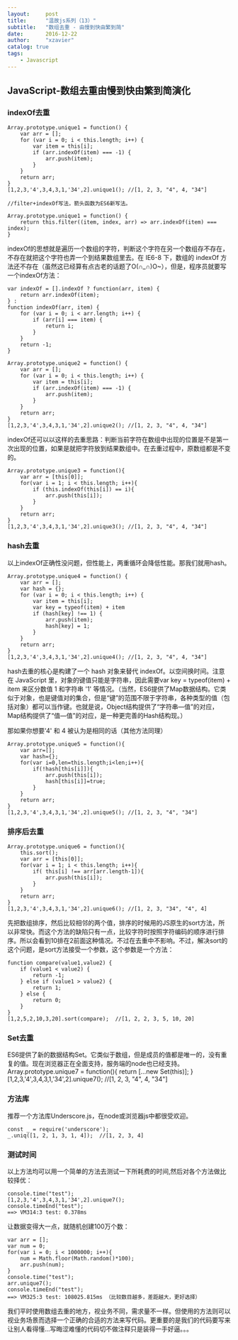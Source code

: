 ```yaml
---
layout:     post
title:      "温故js系列（13）"
subtitle:   "数组去重 - 由慢到快由繁到简"
date:       2016-12-22
author:     "xzavier"
catalog: true
tags:
    - Javascript
---
```



## JavaScript-数组去重由慢到快由繁到简演化

### indexOf去重

    Array.prototype.unique1 = function() {
        var arr = [];
        for (var i = 0; i < this.length; i++) {
            var item = this[i];
            if (arr.indexOf(item) === -1) {
                arr.push(item);
            }
        }
        return arr;
    }
    [1,2,3,'4',3,4,3,1,'34',2].unique1(); //[1, 2, 3, "4", 4, "34"]
    
    //filter+indexOf写法，箭头函数为ES6新写法。

    Array.prototype.unique1 = function() {
        return this.filter((item, index, arr) => arr.indexOf(item) === index);
    }

indexOf的思想就是遍历一个数组的字符，判断这个字符在另一个数组存不存在，不存在就把这个字符也弄一个到结果数组里去。在 IE6-8 下，数组的 indexOf 方法还不存在（虽然这已经算有点古老的话题了O(∩_∩)O~），但是，程序员就要写一个indexOf方法：

    var indexOf = [].indexOf ? function(arr, item) {
        return arr.indexOf(item);
    } :
    function indexOf(arr, item) {
        for (var i = 0; i < arr.length; i++) {
            if (arr[i] === item) {
                return i;
            }
        }
        return -1;
    }
     
    Array.prototype.unique2 = function() {
        var arr = [];
        for (var i = 0; i < this.length; i++) {
            var item = this[i];
            if (arr.indexOf(item) === -1) {
                arr.push(item);
            }
        }
        return arr;
    }
    [1,2,3,'4',3,4,3,1,'34',2].unique2(); //[1, 2, 3, "4", 4, "34"]

indexOf还可以以这样的去重思路：判断当前字符在数组中出现的位置是不是第一次出现的位置，如果是就把字符放到结果数组中。在去重过程中，原数组都是不变的。

    Array.prototype.unique3 = function(){
        var arr = [this[0]]; 
        for(var i = 1; i < this.length; i++){
            if (this.indexOf(this[i]) == i){
                arr.push(this[i]);
            } 
        }
        return arr;
    }
    [1,2,3,'4',3,4,3,1,'34',2].unique3(); //[1, 2, 3, "4", 4, "34"]

### hash去重

以上indexOf正确性没问题，但性能上，两重循环会降低性能。那我们就用hash。

    Array.prototype.unique4 = function() {
        var arr = [];
        var hash = {};
        for (var i = 0; i < this.length; i++) {
            var item = this[i];
            var key = typeof(item) + item
            if (hash[key] !== 1) {
                arr.push(item);
                hash[key] = 1;
            }
        } 
        return arr;
    }
    [1,2,3,'4',3,4,3,1,'34',2].unique4(); //[1, 2, 3, "4", 4, "34"]

hash去重的核心是构建了一个 hash 对象来替代 indexOf。以空间换时间。注意在 JavaScript 里，对象的键值只能是字符串，因此需要var key = typeof(item) + item 来区分数值 1 和字符串 '1' 等情况。（当然，ES6提供了Map数据结构。它类似于对象，也是键值对的集合，但是“键”的范围不限于字符串，各种类型的值（包括对象）都可以当作键。也就是说，Object结构提供了“字符串—值”的对应，Map结构提供了“值—值”的对应，是一种更完善的Hash结构现。）

那如果你想要'4' 和 4 被认为是相同的话（其他方法同理）

    Array.prototype.unique5 = function(){
        var arr=[];
        var hash={};
        for(var i=0,len=this.length;i<len;i++){
            if(!hash[this[i]]){ 
                arr.push(this[i]);
                hash[this[i]]=true;
            }
        }
        return arr;
    }
    [1,2,3,'4',3,4,3,1,'34',2].unique5(); //[1, 2, 3, "4", "34"]

### 排序后去重

    Array.prototype.unique6 = function(){
        this.sort();
        var arr = [this[0]];
        for(var i = 1; i < this.length; i++){
            if( this[i] !== arr[arr.length-1]){
                arr.push(this[i]);
            }
        }
        return arr;
    }
    [1,2,3,'4',3,4,3,1,'34',2].unique6(); //[1, 2, 3, "34", "4", 4]

先把数组排序，然后比较相邻的两个值，排序的时候用的JS原生的sort方法，所以非常快。而这个方法的缺陷只有一点，比较字符时按照字符编码的顺序进行排序。所以会看到10排在2前面这种情况。不过在去重中不影响。不过，解决sort的这个问题，是sort方法接受一个参数，这个参数是一个方法：

    function compare(value1,value2) {
        if (value1 < value2) {
            return -1;
        } else if (value1 > value2) {
            return 1;
        } else {
            return 0;
        }
    }
    [1,2,5,2,10,3,20].sort(compare);  //[1, 2, 2, 3, 5, 10, 20]

### Set去重

ES6提供了新的数据结构Set。它类似于数组，但是成员的值都是唯一的，没有重复的值。现在浏览器正在全面支持，服务端的node也已经支持。
    Array.prototype.unique7 = function(){
        return [...new Set(this)];
    }
    [1,2,3,'4',3,4,3,1,'34',2].unique7(); //[1, 2, 3, "4", 4, "34"]
    
### 方法库

推荐一个方法库Underscore.js，在node或浏览器js中都很受欢迎。

    const _ = require('underscore');
    _.uniq([1, 2, 1, 3, 1, 4]);  //[1, 2, 3, 4]

### 测试时间

以上方法均可以用一个简单的方法去测试一下所耗费的时间,然后对各个方法做比较择优：

    console.time("test");
    [1,2,3,'4',3,4,3,1,'34',2].unique7();
    console.timeEnd("test");
    ==> VM314:3 test: 0.378ms
    

让数据变得大一点，就随机创建100万个数：

    var arr = [];
    var num = 0;
    for(var i = 0; i < 1000000; i++){
        num = Math.floor(Math.random()*100);
        arr.push(num);
    }
    console.time("test");
    arr.unique7();
    console.timeEnd("test");
    ==> VM325:3 test: 108025.815ms （比较数目越多，差距越大，更好选择）
    

我们平时使用数组去重的地方，视业务不同，需求量不一样。但使用的方法则可以视业务场景而选择一个正确的合适的方法来写代码。更重要的是我们的代码要写来让别人看得懂...写晦涩难懂的代码切不做注释只是装得一手好逼。。。
